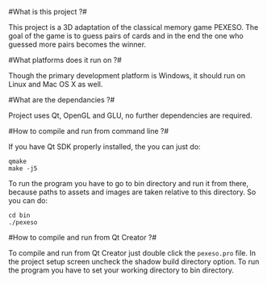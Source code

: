 #What is this project ?#

This project is a 3D adaptation of the classical memory game PEXESO.
The goal of the game is to guess pairs of cards and
in the end the one who guessed more pairs becomes the winner.


#What platforms does it run on ?#

Though the primary development platform is Windows, it should run on Linux and Mac OS X as well.


#What are the dependancies ?#

Project uses Qt, OpenGL and GLU, no further dependencies are required.


#How to compile and run from command line ?#

If you have Qt SDK properly installed, the you can just do:

    qmake
    make -j5

To run the program you have to go to bin directory and run it from there,
because paths to assets and images are taken relative to this directory.
So you can do:

    cd bin
    ./pexeso


#How to compile and run from Qt Creator ?#

To compile and run from Qt Creator just double click the `pexeso.pro` file.
In the project setup screen uncheck the shadow build directory option.
To run the program you have to set your working directory to bin directory.
                                                                            